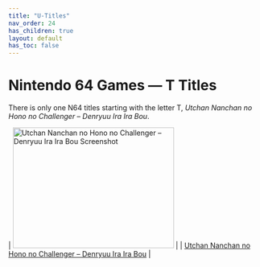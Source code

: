 ```yaml
---
title: "U-Titles"
nav_order: 24
has_children: true
layout: default
has_toc: false
---
```


# Nintendo 64 Games — T Titles

There is only one N64 titles starting with the letter T, *Utchan Nanchan no Hono no Challenger – Denryuu Ira Ira Bou*.

| <a href="u/Utchan Nanchan no Hono no Challenger – Denryuu Ira Ira Bou"><img src="https://images.launchbox-app.com/eb1824ae-05c3-4a07-a57b-7f6f23f0c8e7.jpg" width="320" height="240" alt="Utchan Nanchan no Hono no Challenger – Denryuu Ira Ira Bou Screenshot"/></a> |
| [Utchan Nanchan no Hono no Challenger – Denryuu Ira Ira Bou](u/utchan-nanchan-no-hono-no-challenger-denryuu-ira-ira-bou) |